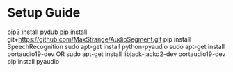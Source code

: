 # Setup Guide

pip3 install pydub
pip install git+https://github.com/MaxStrange/AudioSegment.git
pip install SpeechRecognition
sudo apt-get install python-pyaudio
sudo apt-get install portaudio19-dev OR sudo apt-get install libjack-jackd2-dev portaudio19-dev
pip install pyaudio
